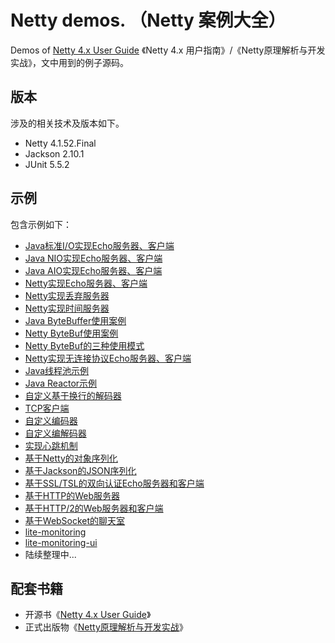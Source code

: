 # Netty demos. （Netty 案例大全）

Demos of [Netty 4.x User Guide](https://github.com/waylau/netty-4-user-guide) 《Netty 4.x 用户指南》/《Netty原理解析与开发实战》，文中用到的例子源码。


## 版本

涉及的相关技术及版本如下。

* Netty 4.1.52.Final
* Jackson 2.10.1
* JUnit 5.5.2


## 示例

包含示例如下：

* [Java标准I/O实现Echo服务器、客户端](netty4-demos/src/main/java/com/waylau/java/demo/net)
* [Java NIO实现Echo服务器、客户端](netty4-demos/src/main/java/com/waylau/java/demo/nio)
* [Java AIO实现Echo服务器、客户端](netty4-demos/src/main/java/com/waylau/java/demo/aio)
* [Netty实现Echo服务器、客户端](netty4-demos/src/main/java/com/waylau/netty/demo/echo)
* [Netty实现丢弃服务器](netty4-demos/src/main/java/com/waylau/netty/demo/discard)
* [Netty实现时间服务器](netty4-demos/src/main/java/com/waylau/netty/demo/time)
* [Java ByteBuffer使用案例](netty4-demos/src/main/java/com/waylau/java/demo/buffer)
* [Netty ByteBuf使用案例](netty4-demos/src/main/java/com/waylau/netty/demo/buffer)
* [Netty ByteBuf的三种使用模式](netty4-demos/src/main/java/com/waylau/netty/demo/buffer)
* [Netty实现无连接协议Echo服务器、客户端](netty4-demos/src/main/java/com/waylau/netty/demo/echo)
* [Java线程池示例](netty4-demos/src/main/java/com/waylau/java/demo/concurrent/ThreadPoolExecutorDemo.java)
* [Java Reactor示例](netty4-demos/src/main/java/com/waylau/java/demo/reactor)
* [自定义基于换行的解码器](netty4-demos/src/main/java/com/waylau/java/demo/decoder)
* [TCP客户端](netty4-demos/src/main/java/com/waylau/java/TcpClient.java)
* [自定义编码器](netty4-demos/src/main/java/com/waylau/java/demo/encoder)
* [自定义编解码器](netty4-demos/src/main/java/com/waylau/java/demo/codec)
* [实现心跳机制](netty4-demos/src/main/java/com/waylau/java/demo/heartbeat)
* [基于Netty的对象序列化](netty4-demos/src/main/java/com/waylau/java/demo/codec/serialization)
* [基于Jackson的JSON序列化](netty4-demos/src/main/java/com/waylau/java/demo/codec/jackcon)
* [基于SSL/TSL的双向认证Echo服务器和客户端](netty4-demos/src/main/java/com/waylau/java/demo/secureecho)
* [基于HTTP的Web服务器](netty4-demos/src/main/java/com/waylau/java/demo/httpserver)
* [基于HTTP/2的Web服务器和客户端](netty4-demos/src/main/java/com/waylau/java/demo/http2)
* [基于WebSocket的聊天室](netty4-demos/src/main/java/com/waylau/java/demo/websocketchat)
* [lite-monitoring](https://github.com/waylau/lite-monitoring)
* [lite-monitoring-ui](https://github.com/waylau/lite-monitoring-ui)
* 陆续整理中...

## 配套书籍

* 开源书《[Netty 4.x User Guide](https://github.com/waylau/netty-4-user-guide)》
* 正式出版物《[Netty原理解析与开发实战](https://book.douban.com/subject/35317298/)》